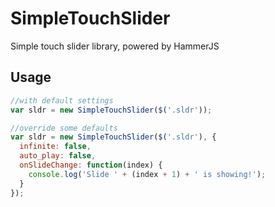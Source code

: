 # SimpleTouchSlider
Simple touch slider library, powered by HammerJS

## Usage

```js
//with default settings
var sldr = new SimpleTouchSlider($('.sldr'));

//override some defaults
var sldr = new SimpleTouchSlider($('.sldr'), {
  infinite: false,
  auto_play: false,
  onSlideChange: function(index) {
    console.log('Slide ' + (index + 1) + ' is showing!');
  }
});
```

